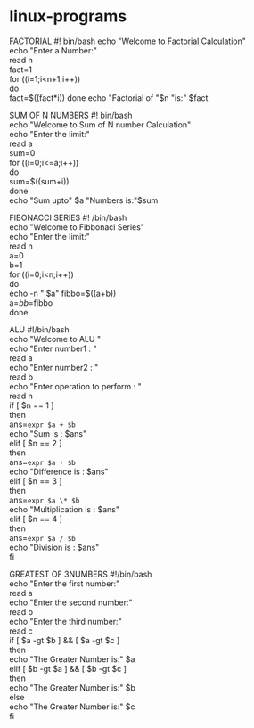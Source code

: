 # linux-programs

FACTORIAL
#! bin/bash
echo "Welcome to Factorial Calculation"                                                                  
echo "Enter a Number:"                                                                                   
read n                                                                                                   
fact=1                                                                                                   
for ((i=1;i<n+1;i++))                                                                                    
do                                                                                                       
 fact=$((fact*i))                                                                                        
done                                                                                                     
echo "Factorial of "$n "is:" $fact  


SUM OF N NUMBERS
#! bin/bash                                                                                              
echo "Welcome to Sum of N number Calculation"                                                            
echo "Enter the limit:"                                                                                  
read a                                                                                                   
sum=0                                                                                                    
for ((i=0;i<=a;i++))                                                                                     
do                                                                                                       
     sum=$((sum+i))                                                                                      
done                                                                                                     
echo "Sum upto" $a "Numbers is:"$sum 


FIBONACCI SERIES
#! /bin/bash                                                                                             
echo "Welcome to Fibbonaci Series"                                                                       
echo "Enter the limit:"                                                                                  
read n                                                                                                   
a=0                                                                                                      
b=1                                                                                                      
for ((i=0;i<n;i++))                                                                                      
do                                                                                                       
    echo -n " $a"                                                                                        
    fibbo=$((a+b))                                                                                       
    a=$b                                                                                                 
    b=$fibbo                                                                                             
done 


ALU
#!/bin/bash                                                                                              
echo "Welcome to ALU "                                                                                   
echo "Enter number1 : "                                                                                  
read a                                                                                                   
echo "Enter number2 : "                                                                                  
read b                                                                                                   
echo "Enter operation to perform : "                                                                     
read n                                                                                                   
if [ $n == 1 ]                                                                                           
then                                                                                                     
ans=`expr $a + $b`                                                                                       
echo "Sum is : $ans"                                                                                     
elif [ $n == 2 ]                                                                                         
then                                                                                                     
ans=`expr $a - $b`                                                                                       
echo "Difference is : $ans"                                                                              
elif [ $n == 3 ]                                                                                         
then                                                                                                     
ans=`expr $a \* $b`                                                                                      
echo "Multiplication is : $ans"                                                                          
elif [ $n == 4 ]                                                                                         
then                                                                                                     
ans=`expr $a / $b`                                                                                       
echo "Division is : $ans"                                                                                
fi   


GREATEST OF 3NUMBERS
#!/bin/bash                                                                                              
echo "Enter the first number:"                                                                           
read a                                                                                                   
echo "Enter the second number:"                                                                          
read b                                                                                                   
echo "Enter the third number:"                                                                           
read c                                                                                                   
if [ $a -gt $b ] && [ $a -gt $c ]                                                                        
then                                                                                                     
    echo "The Greater Number is:" $a                                                                     
elif [ $b -gt $a ] && [ $b -gt $c ]                                                                      
then                                                                                                     
    echo "The Greater Number is:" $b                                                                     
else                                                                                                     
    echo "The Greater Number is:" $c                                                                     
fi  
